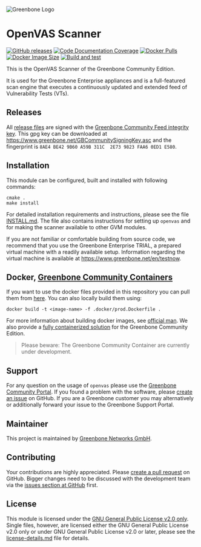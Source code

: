 ![Greenbone Logo](https://www.greenbone.net/wp-content/uploads/gb_new-logo_horizontal_rgb_small.png)

# OpenVAS Scanner

[![GitHub releases](https://img.shields.io/github/release/greenbone/openvas-scanner.svg)](https://github.com/greenbone/openvas-scanner/releases)
[![Code Documentation Coverage](https://img.shields.io/codecov/c/github/greenbone/openvas-scanner.svg?label=Doc%20Coverage&logo=codecov)](https://codecov.io/gh/greenbone/openvas-scanner)
[![Docker Pulls](https://img.shields.io/docker/pulls/greenbone/openvas-scanner.svg)](https://hub.docker.com/r/greenbone/openvas-scanner/)
[![Docker Image Size](https://img.shields.io/docker/image-size/greenbone/openvas-scanner.svg?maxAge=2592000)](https://hub.docker.com/r/greenbone/openvas-scanner/)
[![Build and test](https://github.com/greenbone/openvas-scanner/actions/workflows/ci-c.yml/badge.svg?branch=main)](https://github.com/greenbone/openvas-scanner/actions/workflows/ci-c.yml?query=branch%3Amain++)

This is the OpenVAS Scanner of the Greenbone Community Edition.

It is used for the Greenbone Enterprise appliances and is a full-featured
scan engine that executes a continuously updated and extended feed of
Vulnerability Tests (VTs).

## Releases

All [release files](https://github.com/greenbone/openvas/releases) are signed with
the [Greenbone Community Feed integrity key](https://community.greenbone.net/t/gcf-managing-the-digital-signatures/101).
This gpg key can be downloaded at https://www.greenbone.net/GBCommunitySigningKey.asc
and the fingerprint is `8AE4 BE42 9B60 A59B 311C  2E73 9823 FAA6 0ED1 E580`.

## Installation

This module can be configured, built and installed with following commands:

    cmake .
    make install

For detailed installation requirements and instructions, please see the file
[INSTALL.md](INSTALL.md). The file also contains instructions for setting up
`openvas` and for making the scanner available to other GVM modules.

If you are not familiar or comfortable building from source code, we recommend
that you use the Greenbone Enterprise TRIAL, a prepared virtual
machine with a readily available setup. Information regarding the virtual machine
is available at <https://www.greenbone.net/en/testnow>.

## Docker, [Greenbone Community Containers](https://greenbone.github.io/docs/latest/22.4/container/)

If you want to use the docker files provided in this repository you can pull them 
from [here](https://hub.docker.com/r/greenbone/openvas-scanner). You can also locally 
build them using:
```
docker build -t <image-name> -f .docker/prod.Dockerfile .
```
For more information about building docker images, see 
[official man](https://docs.docker.com/engine/reference/commandline/build/).
We also provide a [fully containerized 
solution](https://greenbone.github.io/docs/latest/22.4/container/)
for the Greenbone Community Edition.

> Please beware: The Greenbone Community Container are currently under development.

## Support

For any question on the usage of `openvas` please use the [Greenbone
Community Portal](https://community.greenbone.net/). If you found a problem
with the software, please [create an
issue](https://github.com/greenbone/openvas-scanner/issues) on GitHub. If you
are a Greenbone customer you may alternatively or additionally forward your
issue to the Greenbone Support Portal.

## Maintainer

This project is maintained by [Greenbone Networks GmbH](https://www.greenbone.net/).

## Contributing

Your contributions are highly appreciated. Please [create a pull
request](https://github.com/greenbone/openvas-scanner/pulls) on GitHub. Bigger
changes need to be discussed with the development team via the [issues section
at GitHub](https://github.com/greenbone/openvas-scanner/issues) first.

## License

This module is licensed under the [GNU General Public License v2.0
only](COPYING.GPLv2). Single files, however, are licensed either the GNU General
Public License v2.0 only or under GNU General Public License v2.0 or later,
please see the [license-details.md](license-details.md) file for details.
